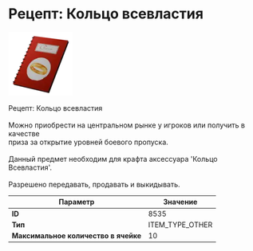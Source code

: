 # Рецепт: Кольцо всевластия

![Item Image](../img/8535.webp?raw=true)

Рецепт: Кольцо всевластия<br><br>Можно приобрести на центральном рынке у игроков или получить в качестве<br>приза за открытие уровней боевого пропуска.<br><br>Данный предмет необходим для крафта аксессуара 'Кольцо Всевластия'.<br><br>Разрешено передавать, продавать и выкидывать.


| Параметр | Значение |
|----------|----------|
| **ID** | 8535 |
| **Тип** | ITEM_TYPE_OTHER |
| **Максимальное количество в ячейке** | 10 |

